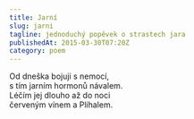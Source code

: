 ```yaml
---
title: Jarní
slug: jarni
tagline: jednoduchý popěvek o strastech jara
publishedAt: 2015-03-30T07:20Z
category: poem
---
```

Od dneška bojuji s nemocí, \
s tím jarním hormonů návalem. \
Léčím jej dlouho až do noci \
červeným vínem a Plíhalem.
